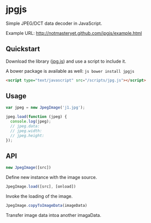 jpgjs
=====

Simple JPEG/DCT data decoder in JavaScript.

Example URL: http://notmasteryet.github.com/jpgjs/example.html


Quickstart
----------

Download the library ([jpg.js](/jpg.js)) and use a script to include it.

A bower package is available as well: ```js bower install jpgjs```

```html
<script type="text/javascript" src="/scripts/jpg.js"></script>
```


Usage
-----

```js
var jpeg = new JpegImage('j1.jpg');

jpeg.load(function (jpeg) {
  console.log(jpeg);
  // jpeg.data:
  // jpeg.width:
  // jpeg.height:
});
```


API
---

```js
new JpegImage([src])
```
Define new instance with the image source.

```js
JpegImage.load([src], [onload])
```
Invoke the loading of the image.

```js
JpegImage.copyToImageData(imageData)
```
Transfer image data intoa  another imagaData.

